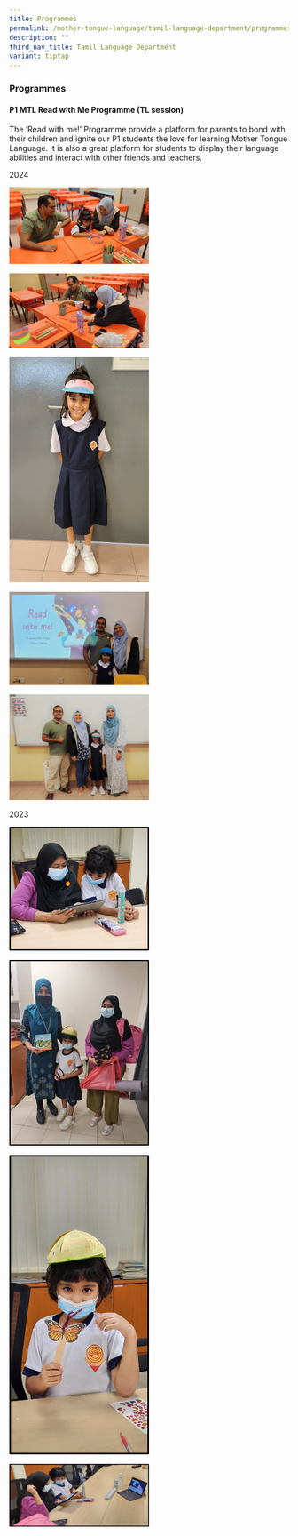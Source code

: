 ```yaml
---
title: Programmes
permalink: /mother-tongue-language/tamil-language-department/programmes/
description: ""
third_nav_title: Tamil Language Department
variant: tiptap
---
```

<h3><strong>Programmes</strong></h3><h4><strong>P1 MTL Read with Me Programme (TL session)</strong></h4><p>The ‘Read with me!’ Programme provide a platform for parents to bond with their children and ignite our P1 students the love for learning Mother Tongue Language. It is also a great platform for students to display their language abilities and interact with other friends and teachers.</p><p>2024</p><p></p><div class="isomer-image-wrapper"><img style="width: 50%;" height="auto" width="100%" alt="" src="/images/TL/tl1.jpg"></div><p></p><div class="isomer-image-wrapper"><img style="width: 50%;" height="auto" width="100%" alt="" src="/images/TL/tl2.jpg"></div><p></p><div class="isomer-image-wrapper"><img style="width: 50%;" height="auto" width="100%" alt="" src="/images/TL/tl3.jpg"></div><p></p><div class="isomer-image-wrapper"><img style="width: 50%;" height="auto" width="100%" alt="" src="/images/TL/tl4.jpg"></div><p></p><div class="isomer-image-wrapper"><img style="width: 50%;" height="auto" width="100%" alt="" src="/images/TL/tl5.jpg"></div><p></p><p></p><p>2023 </p><div class="isomer-image-wrapper"><img style="width: 50%;" height="auto" width="100%" alt="" src="/images/tamil1.jpg"></div><p></p><div class="isomer-image-wrapper"><img style="width: 50%;" height="auto" width="100%" alt="" src="/images/tamil5.jpg"></div><p></p><div class="isomer-image-wrapper"><img style="width: 50%;" height="auto" width="100%" alt="" src="/images/tamil4.jpg"></div><p></p><p></p><div class="isomer-image-wrapper"><img style="width: 50%;" height="auto" width="100%" alt="" src="/images/tamil2.jpg"></div><p></p>